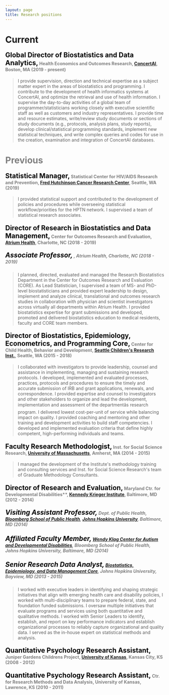 ```yaml
---
layout: page
title: Research positions 
---
```


# Current 
#### <span style="color:black; font-size:150%">**Global Director of Biostatistics and Data Analytics**,</span> <span style="color:grey; font-size:100%">Health Economics and Outcomes Research, [ConcertAI](https://www.concertai.com/), Boston, MA (2019 - present)</span> 
 
> I provide supervision, direction and technical expertise as a subject matter expert in the areas of biostatistics and programming. I contribute to the development of health informatics systems at ConcertAI, and optimize the retrieval and use of health information. I supervise the day-to-day activities of a global team of programmer/statisticians working closely with executive scientific staff as well as customers and industry representatives. I provide time and resource estimates, write/review study documents or sections of study documents (e.g., protocols, analysis plans, study reports), develop clinical/statistical programming standards, implement new statistical techniques, and write complex queries and codes for use in the creation, examination and integration of ConcertAI databases. 

# <span style="color:grey">Previous</span> 
#### <span style="color:black; font-size:150%">**Statistical Manager**,</span> <span style="color:grey; font-size:100%"> Statistical Center for HIV/AIDS Research and Prevention, [Fred Hutchinson Cancer Research Center](http://www.fredhutch.org), Seattle, WA (2019)</span> 
  
> I provided statistical support and contributed to the development of policies and procedures while overseeing statistical workflow/priorities for the HPTN network. I supervised a team of statistical research associates.  

#### <span style="color:black; font-size:150%">**Director of Research in Biostatistics and Data Management**,</span> <span style="color:grey; font-size:100%"> Center for Outcomes Research and Evaluation, [Atrium Health](https://atriumhealth.org), Charlotte, NC (2018 - 2019)</span>
##### <span style="color:black; font-size:150%">**Associate Professor**,</span> <span style="color:grey; font-size:100%">, Atrium Health, Charlotte, NC (2018 - 2019)</span>   
  
> I planned, directed, evaluated and managed the Research Biostatistics Department in the Center for Outcomes Research and Evaluation (CORE). As Lead Statistician, I supervised a team of MS- and PhD-level biostatisticians and provided expert leadership to design, implement and analyze clinical, translational and outcomes research studies in collaboration with physician and scientist investigators across virtually all departments within Atrium Health. I provided biostatistics expertise for grant submissions and developed, promoted and delivered biostatistics education to medical residents, faculty and CORE team members.

#### <span style="color:black; font-size:150%">**Director of Biostatistics, Epidemiology, Econometrics, and Programming Core**,</span> <span style="color:grey; font-size:100%"> Center for Child Health, Behavior and Development, [Seattle Children's Research Inst.](https://www.seattlechildrens.org/research), Seattle, WA (2015 - 2018)</span>

> I collaborated with investigators to provide leadership, counsel and assistance in implementing, managing and sustaining research protocols. I developed, implemented and evaluated processes, practices, protocols and procedures to ensure the timely and accurate submission of IRB and grant applications, renewals, and correspondence. I provided expertise and counsel to investigators and other stakeholders to organize and lead the development, implementation and assessment of the departmentâs research program. I delivered lowest cost-per-unit of service while balancing impact on quality. I provided coaching and mentoring and other training and development activities to build staff competencies. I developed and implemented evaluation criteria that define highly competent, high-performing individuals and teams.

#### <span style="color:black; font-size:150%">**Faculty Research Methodologist**,</span> <span style="color:grey; font-size:100%"> Inst. for Social Science Research, [University of Massachusetts](https://www.umass.edu), Amherst, MA (2014 - 2015)</span>

> I managed the development of the Institute's methodology training and consulting services and Inst. for Social Science Research's team of Graduate Methodology Consultants.

#### <span style="color:black; font-size:150%">**Director of Research and Evaluation**,</span> <span style="color:grey; font-size:100%"> Maryland Ctr. for Developmental Disabilities**, [Kennedy Krieger Institute](https://www.kennedykrieger.org), Baltimore, MD (2012 - 2014)</span>
##### <span style="color:black; font-size:150%">**Visiting Assistant Professor**,</span> <span style="color:grey; font-size:100%"> Dept. of Public Health, [Bloomberg School of Public Health](https://www.jhsph.edu/), [Johns Hopkins University](https://www.jhu.edu), Baltimore, MD (2014)</span>
##### <span style="color:black; font-size:150%">**Affiliated Faculty Member**,</span> <span style="color:grey; font-size:100%"> [Wendy Klag Center for Autism and Developmental Disabilities](https://www.jhsph.edu/research/centers-and-institutes/wendy-klag-center-for-autism-and-developmental-disabilities/), Bloomberg School of Public Health, Johns Hopkins University, Baltimore, MD (2014) </span>
##### <span style="color:black; font-size:150%">**Senior Research Data Analyst**,</span> <span style="color:grey; font-size:100%"> [Biostatistics, Epidemiology, and Data Management Core](http://beadcore.jhu.edu/), Johns Hopkins University, Bayview, MD (2013 - 2015) </span> 
  
> I worked with executive leaders in identifying and shaping strategic initiatives that align with emerging health care and disability policies, I worked with multi-disciplinary teams to prepare federal, state, and foundation funded submissions. I oversaw multiple initiatives that evaluate programs and services using both quantitative and qualitative methods. I worked with Senior Leaders to identify, establish, and report on key performance indicators and establish organizational processes to reliably capture organizational and quality data. I served as the in-house expert on statistical methods and analysis.

#### <span style="color:black; font-size:150%">**Quantitative Psychology Research Assistant**,</span> <span style="color:grey; font-size:100%"> Juniper Gardens Childrens Project, [University of Kansas](https://www.ku.edu), Kansas City, KS (2008 - 2012)</span>

#### <span style="color:black; font-size:150%">**Quantitative Psychology Research Assistant**,</span> <span style="color:grey; font-size:100%">  Ctr. for Research Methods and Data Analysis, University of Kansas, Lawrence, KS (2010 - 2011)</span>
